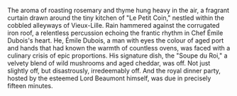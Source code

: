The aroma of roasting rosemary and thyme hung heavy in the air, a fragrant curtain drawn around the tiny kitchen of "Le Petit Coin," nestled within the cobbled alleyways of Vieux-Lille.  Rain hammered against the corrugated iron roof, a relentless percussion echoing the frantic rhythm in Chef  Émile Dubois's heart.  He, Émile Dubois, a man with eyes the colour of aged port and hands that had known the warmth of countless ovens, was faced with a culinary crisis of epic proportions.  His signature dish, the "Soupe du Roi," a velvety blend of wild mushrooms and aged cheddar, was off.  Not just slightly off, but disastrously, irredeemably off.  And the royal dinner party, hosted by the esteemed Lord Beaumont himself, was due in precisely fifteen minutes.
